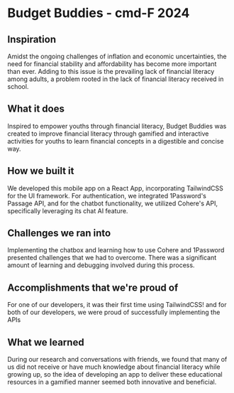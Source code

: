 # Budget Buddies - cmd-F 2024 

## Inspiration
Amidst the ongoing challenges of inflation and economic uncertainties, the need for financial stability and affordability has become more important than ever. Adding to this issue is the prevailing lack of financial literacy among adults, a problem rooted in the lack of financial literacy received in school. 

## What it does
Inspired to empower youths through financial literacy, Budget Buddies was created to improve financial literacy through gamified and interactive activities for youths to learn financial concepts in a digestible and concise way. 

## How we built it
We developed this mobile app on a React App, incorporating TailwindCSS for the UI framework. For authentication, we integrated 1Password's Passage API, and for the chatbot functionality, we utilized Cohere's API, specifically leveraging its chat AI feature.

## Challenges we ran into
Implementing the chatbox and learning how to use Cohere and 1Password presented challenges that we had to overcome. There was a significant amount of learning and debugging involved during this process.

## Accomplishments that we're proud of
For one of our developers, it was their first time using TailwindCSS! and for both of our developers, we were proud of successfully implementing the APIs

## What we learned
During our research and conversations with friends, we found that many of us did not receive or have much knowledge about financial literacy while growing up, so the idea of developing an app to deliver these educational resources in a gamified manner seemed both innovative and beneficial.
